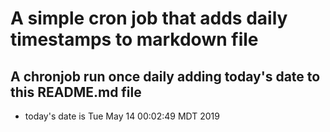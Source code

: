 A simple cron job that adds daily timestamps to markdown file
============================================================
## A chronjob run once daily adding today's date to this README.md file
* today's date is Tue May 14 00:02:49 MDT 2019
